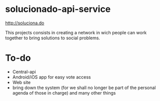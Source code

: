# solucionado-api-service

http://soluciona.do

This projects consists in creating a network in wich people can work together to bring solutions  to social problems.

To-do
====

- Central-api
- Android/iOS app for easy vote access
- Web site
- bring down the system (for we shall no longer be part of the personal agenda of those in charge)
and many other things
